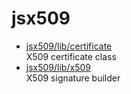 # jsx509

* [jsx509/lib/certificate](lib/certificate.md)  
  X509 certificate class
* [jsx509/lib/x509](lib/x509.md)  
  X509 signature builder
